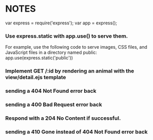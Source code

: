 # NOTES

var express = require('express');
var app = express();

### Use express.static with app.use() to serve them.
For example, use the following code to serve images, CSS files, and JavaScript files in a directory named public:
app.use(express.static('public')) 

### Implement GET /:id by rendering an animal with the view/detail.ejs template


### sending a 404 Not Found error back 


### sending a 400 Bad Request error back


### Respond with a 204 No Content if successful.


### sending a 410 Gone instead of 404 Not Found error back


### 
